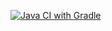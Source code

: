[![Java CI with Gradle](https://github.com/Stanislav-Yo/APICI2.3/actions/workflows/gradle.yml/badge.svg)](https://github.com/Stanislav-Yo/APICI2.3/actions/workflows/gradle.yml)